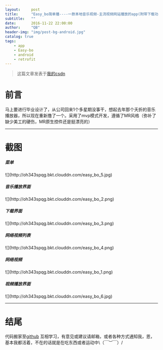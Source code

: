 ```yaml
---
layout:     post
title:      "Easy_bo简单播----一款本地音乐视频-主流视频网站播放的app(附带下载功能)"
subtitle:   ""
date:       2016-11-22 22:00:00
author:     "QB"
header-img: "img/post-bg-android.jpg"
catalog: true
tags:
    - app
    - Easy-bo
    - android
    - retrofit
---
```


> 这篇文章发表于[我的csdn](http://blog.csdn.net/hold_bin/article/details/53228556)

# 前言

马上要进行毕业设计了，从公司回来1个多星期没事干，想起去年那个夭折的音乐播放器，所以现在重新撸了一个。采用了mvp模式开发，遵循了MR风格（弥补了缺少美工的硬伤，MR原生控件还是挺漂亮的）

---
# 截图
<h5>菜单</h5>
![](http://oh343spqg.bkt.clouddn.com/easy_bo_5.jpg)
<h5>音乐播放界面</h5>
![](http://oh343spqg.bkt.clouddn.com/easy_bo_2.png)
<h5>下载界面</h5>
![](http://oh343spqg.bkt.clouddn.com/easy_bo_3.png)
<h5>网络视频列表</h5>
![](http://oh343spqg.bkt.clouddn.com/easy_bo_4.png)
<h5>网络视频</h5>
![](http://oh343spqg.bkt.clouddn.com/easy_bo_1.png)
<h5>视频播放界面</h5>
![](http://oh343spqg.bkt.clouddn.com/easy_bo_6.jpg)

---
# 结尾
代码搬家至[github](https://github.com/qianbin01/Easy-bo)
互相学习，有意见或建议请邮箱，或者各种方式通知我，恩，基本我都活着，不在的话就是在吃东西或者运动中\（￣︶￣）/





